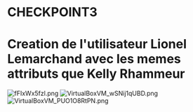 # CHECKPOINT3
# Creation de l'utilisateur Lionel Lemarchand avec les memes attributs que Kelly Rhammeur
![fFIxWx5fzl.png](https://i.imgur.com/c74Qp5L.png)
![VirtualBoxVM_wSNij1qUBD.png](https://i.imgur.com/fvlNXfE.png)
![VirtualBoxVM_PUO1O8RtPN.png](https://i.imgur.com/T1u6jnk.png)
